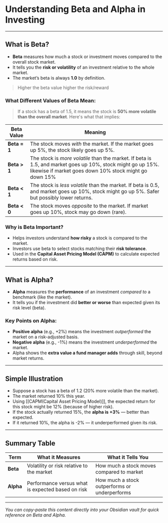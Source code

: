 # Understanding Beta and Alpha in Investing

---

## What is Beta?

- **Beta** measures how much a stock or investment moves compared to the overall stock market.
- It tells you the **risk or volatility** of an investment relative to the whole market.
- The market’s beta is always **1.0** by definition.
>Higher the beta value higher the risk/reward

### What Different Values of Beta Mean:

>If a stock has a beta of 1.5, it means the stock is **50% more volatile than the overall market**. Here's what that implies:

| Beta Value   | Meaning                                                                                                                                                               |
| ------------ | --------------------------------------------------------------------------------------------------------------------------------------------------------------------- |
| **Beta = 1** | The stock moves *with* the market. If the market goes up 5%, the stock likely goes up 5%.                                                                             |
| **Beta > 1** | The stock is *more volatile* than the market. If beta is 1.5, and market goes up 10%, stock might go up 15%. likewise if market goes down 10% stock might go down 15% |
| **Beta < 1** | The stock is *less volatile* than the market. If beta is 0.5, and market goes up 10%, stock might go up 5%. Safer but possibly lower returns.                         |
| **Beta < 0** | The stock moves *opposite* to the market. If market goes up 10%, stock may go down (rare).                                                                            |

### Why is Beta Important?

- Helps investors understand **how risky** a stock is compared to the market.
- Investors use beta to select stocks matching their **risk tolerance**.
- Used in the **Capital Asset Pricing Model (CAPM)** to calculate expected returns based on risk.

---

## What is Alpha?

- **Alpha** measures the **performance** of an investment *compared to* a benchmark (like the market).
- It tells you if the investment did **better or worse** than expected given its risk level (beta).

### Key Points on Alpha:

- **Positive alpha** (e.g., +2%) means the investment *outperformed* the market on a risk-adjusted basis.
- **Negative alpha** (e.g., -1%) means the investment *underperformed* the market.
- Alpha shows the **extra value a fund manager adds** through skill, beyond market returns.

---

## Simple Illustration

- Suppose a stock has a beta of 1.2 (20% more volatile than the market).
- The market returned 10% this year.
- Using [[CAPM(Capital Asset Pricing Model)]], the expected return for this stock might be 12% (because of higher risk).
- If the stock actually returned 15%, the **alpha is +3%** — better than expected.
- If it returned 10%, the alpha is -2% — it underperformed given its risk.

---

## Summary Table

| Term   | What it Measures                               | What it Tells You                         |
|--------|-----------------------------------------------|------------------------------------------|
| **Beta**  | Volatility or risk relative to the market     | How much a stock moves compared to market|
| **Alpha** | Performance versus what is expected based on risk | How much a stock outperforms or underperforms |

---

*You can copy-paste this content directly into your Obsidian vault for quick reference on Beta and Alpha.*
